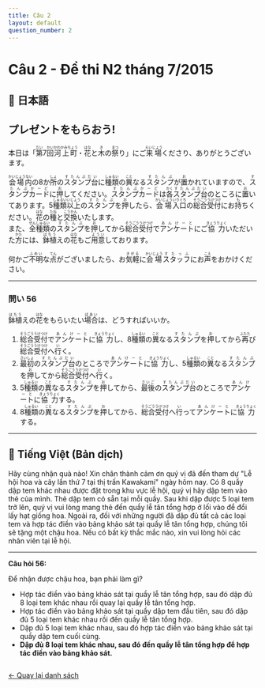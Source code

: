 ```yaml
---
title: Câu 2
layout: default
question_number: 2
---
```


# Câu 2 - Đề thi N2 tháng 7/2015
## 📖 日本語

## プレゼントをもらおう!

本日は「<ruby>第<rt>だい</rt></ruby>7<ruby>回<rt>かい</rt></ruby><ruby>河上町<rt>かわかみちょう</rt></ruby>・<ruby>花<rt>はな</rt></ruby>と<ruby>木<rt>き</rt></ruby>の<ruby>祭<rt>まつ</rt></ruby>り」にご<ruby>来場<rt>らいじょう</rt></ruby>くださり、ありがとうございます。

<ruby>会場内<rt>かいじょうない</rt></ruby>の8か<ruby>所<rt>しょ</rt></ruby>の<ruby>スタンプ台<rt>すたんぷだい</rt></ruby>に<ruby>種類<rt>しゅるい</rt></ruby>の<ruby>異<rt>こと</rt></ruby>なる<ruby>スタンプ<rt>すたんぷ</rt></ruby>が<ruby>置<rt>お</rt></ruby>かれていますので、<ruby>スタンプカード<rt>すたんぷかーど</rt></ruby>に<ruby>押<rt>お</rt></ruby>してください。<ruby>スタンプカード<rt>すたんぷかーど</rt></ruby>は<ruby>各<rt>かく</rt></ruby><ruby>スタンプ台<rt>すたんぷだい</rt></ruby>のところに<ruby>置<rt>お</rt></ruby>いてあります。5<ruby>種類<rt>しゅるい</rt></ruby><ruby>以上<rt>いじょう</rt></ruby>の<ruby>スタンプ<rt>すたんぷ</rt></ruby>を<ruby>押<rt>お</rt></ruby>したら、<ruby>会場<rt>かいじょう</rt></ruby><ruby>入口<rt>いりぐち</rt></ruby>の<ruby>総合受付<rt>そうごううけつけ</rt></ruby>にお<ruby>持<rt>も</rt></ruby>ちください。<ruby>花<rt>はな</rt></ruby>の<ruby>種<rt>たね</rt></ruby>と<ruby>交換<rt>こうかん</rt></ruby>いたします。  
また、<ruby>全種類<rt>ぜんしゅるい</rt></ruby>の<ruby>スタンプ<rt>すたんぷ</rt></ruby>を<ruby>押<rt>お</rt></ruby>してから<ruby>総合受付<rt>そうごううけつけ</rt></ruby>で<ruby>アンケート<rt>あんけーと</rt></ruby>にご<ruby>協力<rt>きょうりょく</rt></ruby>いただいた<ruby>方<rt>かた</rt></ruby>には、<ruby>鉢植<rt>はちう</rt></ruby>えの<ruby>花<rt>はな</rt></ruby>もご<ruby>用意<rt>ようい</rt></ruby>しております。

何かご<ruby>不明<rt>ふめい</rt></ruby>な<ruby>点<rt>てん</rt></ruby>がございましたら、お<ruby>気軽<rt>きがる</rt></ruby>に<ruby>会場<rt>かいじょう</rt></ruby><ruby>スタッフ<rt>すたっふ</rt></ruby>にお<ruby>声<rt>こえ</rt></ruby>をおかけください。

---

### 問い 56  
<ruby>鉢植<rt>はちう</rt></ruby>えの<ruby>花<rt>はな</rt></ruby>をもらいたい<ruby>場合<rt>ばあい</rt></ruby>は、どうすればいいか。  

1. <ruby>総合受付<rt>そうごううけつけ</rt></ruby>で<ruby>アンケート<rt>あんけーと</rt></ruby>に<ruby>協力<rt>きょうりょく</rt></ruby>し、8<ruby>種類<rt>しゅるい</rt></ruby>の<ruby>異<rt>こと</rt></ruby>なる<ruby>スタンプ<rt>すたんぷ</rt></ruby>を<ruby>押<rt>お</rt></ruby>してから<ruby>再<rt>ふたた</rt></ruby>び<ruby>総合受付<rt>そうごううけつけ</rt></ruby>へ<ruby>行<rt>い</rt></ruby>く。  
2. <ruby>最初<rt>さいしょ</rt></ruby>の<ruby>スタンプ台<rt>すたんぷだい</rt></ruby>のところで<ruby>アンケート<rt>あんけーと</rt></ruby>に<ruby>協力<rt>きょうりょく</rt></ruby>し、5<ruby>種類<rt>しゅるい</rt></ruby>の<ruby>異<rt>こと</rt></ruby>なる<ruby>スタンプ<rt>すたんぷ</rt></ruby>を<ruby>押<rt>お</rt></ruby>してから<ruby>総合受付<rt>そうごううけつけ</rt></ruby>へ<ruby>行<rt>い</rt></ruby>く。  
3. 5<ruby>種類<rt>しゅるい</rt></ruby>の<ruby>異<rt>こと</rt></ruby>なる<ruby>スタンプ<rt>すたんぷ</rt></ruby>を<ruby>押<rt>お</rt></ruby>してから、<ruby>最後<rt>さいご</rt></ruby>の<ruby>スタンプ台<rt>すたんぷだい</rt></ruby>のところで<ruby>アンケート<rt>あんけーと</rt></ruby>に<ruby>協力<rt>きょうりょく</rt></ruby>する。  
4. 8<ruby>種類<rt>しゅるい</rt></ruby>の<ruby>異<rt>こと</rt></ruby>なる<ruby>スタンプ<rt>すたんぷ</rt></ruby>を<ruby>押<rt>お</rt></ruby>してから、<ruby>総合受付<rt>そうごううけつけ</rt></ruby>へ<ruby>行<rt>い</rt></ruby>って<ruby>アンケート<rt>あんけーと</rt></ruby>に<ruby>協力<rt>きょうりょく</rt></ruby>する。
<hr>

## 📘 Tiếng Việt (Bản dịch)
Hãy cùng nhận quà nào!
Xin chân thành cảm ơn quý vị đã đến tham dự "Lễ hội hoa và cây lần thứ 7 tại thị trấn Kawakami" ngày hôm nay.
Có 8 quầy dập tem khác nhau được đặt trong khu vực lễ hội, quý vị hãy dập tem vào thẻ của mình. Thẻ dập tem có sẵn tại mỗi quầy. Sau khi dập được 5 loại tem trở lên, quý vị vui lòng mang thẻ đến quầy lễ tân tổng hợp ở lối vào để đổi lấy hạt giống hoa.
Ngoài ra, đối với những người đã dập đủ tất cả các loại tem và hợp tác điền vào bảng khảo sát tại quầy lễ tân tổng hợp, chúng tôi sẽ tặng một chậu hoa.
Nếu có bất kỳ thắc mắc nào, xin vui lòng hỏi các nhân viên tại lễ hội.

---

**Câu hỏi 56:**

Để nhận được chậu hoa, bạn phải làm gì?

* Hợp tác điền vào bảng khảo sát tại quầy lễ tân tổng hợp, sau đó dập đủ 8 loại tem khác nhau rồi quay lại quầy lễ tân tổng hợp.
* Hợp tác điền vào bảng khảo sát tại quầy dập tem đầu tiên, sau đó dập đủ 5 loại tem khác nhau rồi đến quầy lễ tân tổng hợp.
* Dập đủ 5 loại tem khác nhau, sau đó hợp tác điền vào bảng khảo sát tại quầy dập tem cuối cùng.
* **Dập đủ 8 loại tem khác nhau, sau đó đến quầy lễ tân tổng hợp để hợp tác điền vào bảng khảo sát.**
<div style="margin-top: 2em;">
  <a href="/exam/n2/2015/">← Quay lại danh sách</a>
</div>